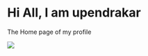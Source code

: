 # Hi All, I am upendrakar
The Home page of my profile
<p align=”center”>
<a href=”LinkedIn, Website or social media URL”>
<img src=”[https://img.shields.io/badge/author-upendrakar-blue?style=flat&labelColor=000000)">
</a>
</p>

